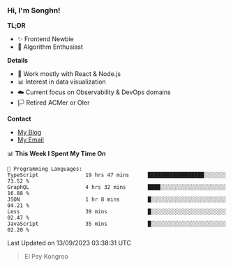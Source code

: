 ### Hi, I'm Songhn!

**TL;DR**

- ✨ Frontend Newbie
- 🎈 Algorithm Enthusiast

**Details**

- 🎯 Work mostly with React & Node.js
- 📊 Interest in data visualization
- ☁️ Current focus on Observability & DevOps domains
- 🏳️ Retired ACMer or OIer

**Contact**
- [My Blog](https://blog.songhn.com)
- [My Email](mailto:songhn233@gmail.com)

<!--START_SECTION:waka-->
📊 **This Week I Spent My Time On** 

```text
💬 Programming Languages: 
TypeScript               19 hrs 47 mins      ██████████████████░░░░░░░   73.52 % 
GraphQL                  4 hrs 32 mins       ████░░░░░░░░░░░░░░░░░░░░░   16.88 % 
JSON                     1 hr 8 mins         █░░░░░░░░░░░░░░░░░░░░░░░░   04.21 % 
Less                     39 mins             █░░░░░░░░░░░░░░░░░░░░░░░░   02.47 % 
JavaScript               35 mins             █░░░░░░░░░░░░░░░░░░░░░░░░   02.20 % 
```


 Last Updated on 13/09/2023 03:38:31 UTC
<!--END_SECTION:waka-->

> El Psy Kongroo
